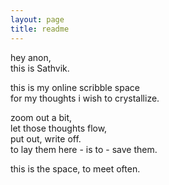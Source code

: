 ```yaml
---
layout: page
title: readme
---
```


hey anon,  
this is Sathvik.  

this is my online scribble space  
for my thoughts i wish to crystallize.  

zoom out a bit,  
let those thoughts flow,  
put out, write off.  
to lay them here - is to - save them.  

this is the space, to meet often.